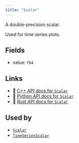 ```yaml
---
title: "Scalar"
---
```


A double-precision scalar.

Used for time series plots.

## Fields

* value: `f64`

## Links
 * 🌊 [C++ API docs for `Scalar`](https://ref.rerun.io/docs/cpp/stable/structrerun_1_1components_1_1Scalar.html)
 * 🐍 [Python API docs for `Scalar`](https://ref.rerun.io/docs/python/stable/common/components#rerun.components.Scalar)
 * 🦀 [Rust API docs for `Scalar`](https://docs.rs/rerun/latest/rerun/components/struct.Scalar.html)


## Used by

* [`Scalar`](../archetypes/scalar.md)
* [`TimeSeriesScalar`](../archetypes/time_series_scalar.md)
